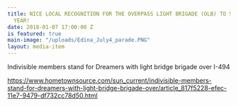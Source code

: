 ```yaml
---
title: NICE LOCAL RECOGNITION FOR THE OVERPASS LIGHT BRIGADE (OLB) TO START THE NEW
  YEAR!
date: 2018-01-07 17:00:00 Z
is featured: true
main-image: "/uploads/Edina_July4_parade.PNG"
layout: media-item
---
```


Indivisible members stand for Dreamers with light bridge brigade over I-494

https://www.hometownsource.com/sun_current/indivisible-members-stand-for-dreamers-with-light-bridge-brigade-over/article_817f5228-efec-11e7-9479-df732cc78d50.html
